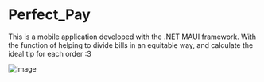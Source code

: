 # Perfect_Pay
This is a mobile application developed with the .NET MAUI framework.
With the function of helping to divide bills in an equitable way, and calculate the ideal tip for each order :3



![image](https://user-images.githubusercontent.com/80853132/211413399-44d9cfad-b560-4718-beaf-ea0a0a435e87.png)
